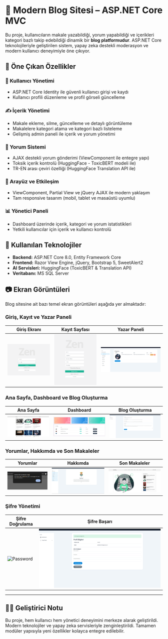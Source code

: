 # 📰 Modern Blog Sitesi – ASP.NET Core MVC

Bu proje, kullanıcıların makale yazabildiği, yorum yapabildiği ve içerikleri kategori bazlı takip edebildiği dinamik bir **blog platformudur**. ASP.NET Core teknolojileriyle geliştirilen sistem, yapay zeka destekli moderasyon ve modern kullanıcı deneyimiyle öne çıkıyor.

## 🚀 Öne Çıkan Özellikler

### 👤 Kullanıcı Yönetimi
- ASP.NET Core Identity ile güvenli kullanıcı girişi ve kaydı
- Kullanıcı profili düzenleme ve profil görseli güncelleme

### ✍️ İçerik Yönetimi
- Makale ekleme, silme, güncelleme ve detaylı görüntüleme
- Makalelere kategori atama ve kategori bazlı listeleme
- Gelişmiş admin paneli ile içerik ve yorum yönetimi

### 💬 Yorum Sistemi
- AJAX destekli yorum gönderimi (ViewComponent ile entegre yapı)
- Toksik içerik kontrolü (HuggingFace - ToxicBERT modeli ile)
- TR-EN arası çeviri özelliği (HuggingFace Translation API ile)

### 🎨 Arayüz ve Etkileşim
- ViewComponent, Partial View ve jQuery AJAX ile modern yaklaşım
- Tam responsive tasarım (mobil, tablet ve masaüstü uyumlu)

### 📊 Yönetici Paneli
- Dashboard üzerinde içerik, kategori ve yorum istatistikleri
- Yetkili kullanıcılar için içerik ve kullanıcı kontrolü

## 🧰 Kullanılan Teknolojiler
- **Backend:** ASP.NET Core 8.0, Entity Framework Core
- **Frontend:** Razor View Engine, jQuery, Bootstrap 5, SweetAlert2
- **AI Servisleri:** HuggingFace (ToxicBERT & Translation API)
- **Veritabanı:** MS SQL Server

## 📷 Ekran Görüntüleri

Blog sitesine ait bazı temel ekran görüntüleri aşağıda yer almaktadır:

### Giriş, Kayıt ve Yazar Paneli
| Giriş Ekranı | Kayıt Sayfası | Yazar Paneli |
|-------------|----------------|--------------|
| ![Login](Images/Login.png) | ![Register](Images/Register.png) | ![Writer](Images/Writer.png) |

### Ana Sayfa, Dashboard ve Blog Oluşturma
| Ana Sayfa | Dashboard | Blog Oluşturma |
|----------|------------|----------------|
| ![BlogSite](Images/BlogSite.png) | ![Dashboard](Images/Dashboard.png) | ![CreateBlog](Images/CreateBlog.png) |

### Yorumlar, Hakkımda ve Son Makaleler
| Yorumlar | Hakkımda | Son Makaleler |
|----------|------------|----------------|
| ![Comment](Images/Comment.png)    | ![AboutMe](Images/AboutMe.png) | ![LastArticle](Images/LastArticle.png) |

### Şifre Yönetimi
| Şifre Doğrulama | Şifre Başarı |
|------------------|----------------|
| ![Password](Images/Passwiord.png) | ![Password2](Images/pasword2.png) |

---

## 🧑‍💻 Geliştirici Notu

Bu proje, hem kullanıcı hem yönetici deneyimini merkeze alarak geliştirildi. Modern teknolojiler ve yapay zeka servisleriyle zenginleştirildi. Tamamen modüler yapısıyla yeni özellikler kolayca entegre edilebilir.
